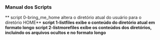 ### Manual dos Scripts ###
** script 0-bring_me_home altera o diretório atual do usuário para o diretório HOME**
**script 1-listfiles exibe o conteúdo do diretório atual em formato longo**
**script 2-listmorefiles exibe os conteúdos dos diretórios, incluindo os arquivos ocultos e no formato longo**
